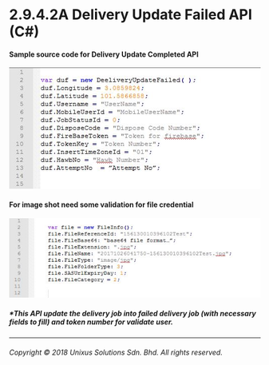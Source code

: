 # 2.9.4.2A Delivery Update Failed API \(C\#\)

#### Sample source code for Delivery Update Completed API

![](/assets/delfail.JPG)

#### For image shot need some validation for file credential

![](/assets/fileinfor.JPG)

##### \*This API update the delivery job into failed delivery job (with necessary fields to fill) and token number for validate user.

---

###### Copyright © 2018 Unixus Solutions Sdn. Bhd. All rights reserved.



